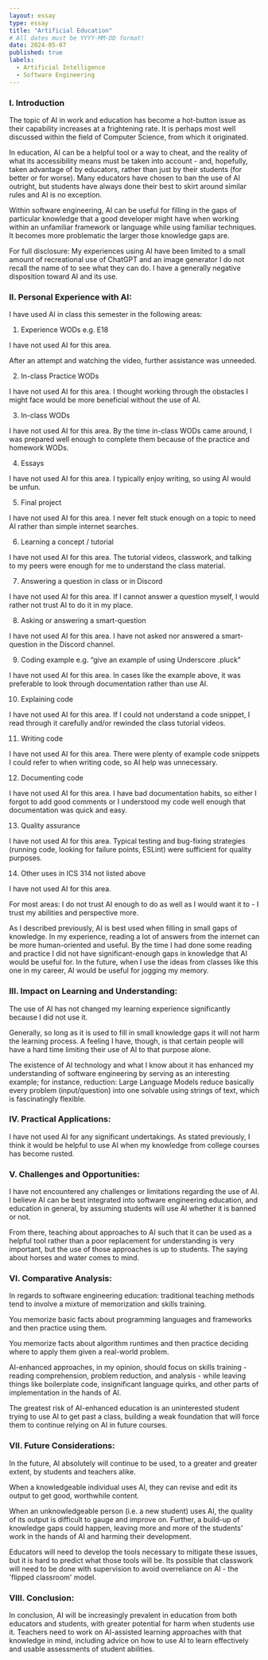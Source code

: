 ```yaml
---
layout: essay
type: essay
title: "Artificial Education"
# All dates must be YYYY-MM-DD format!
date: 2024-05-07
published: true
labels:
  - Artificial Intelligence
  - Software Engineering
---
```

### I. Introduction

The topic of AI in work and education has become a hot-button issue as their capability increases at a frightening rate. It is perhaps most well discussed within the field of Computer Science, from which it originated.

In education, AI can be a helpful tool or a way to cheat, and the reality of what its accessibility means must be taken into account - and, hopefully, taken advantage of by educators, rather than just by their students (for better or for worse). 
Many educators have chosen to ban the use of AI outright, but students have always done their best to skirt around similar rules and AI is no exception. 

Within software engineering, AI can be useful for filling in the gaps of particular knowledge that a good developer might have when working within an unfamiliar framework or language while using familiar techniques. It becomes more problematic the larger those knowledge gaps are.

For full disclosure: My experiences using AI have been limited to a small amount of recreational use of ChatGPT and an image generator I do not recall the name of to see what they can do. I have a generally negative disposition toward AI and its use.

### II. Personal Experience with AI:
I have used AI in class this semester in the following areas:

  1. Experience WODs e.g. E18

I have not used AI for this area.

After an attempt and watching the video, further assistance was unneeded.

  2. In-class Practice WODs

I have not used AI for this area.
I thought working through the obstacles I might face would be more beneficial without the use of AI.

  3. In-class WODs

I have not used AI for this area.
By the time in-class WODs came around, I was prepared well enough to complete them because of the practice and homework WODs.

  4. Essays

I have not used AI for this area.
I typically enjoy writing, so using AI would be unfun.

  5. Final project

I have not used AI for this area.
I never felt stuck enough on a topic to need AI rather than simple internet searches.

  6. Learning a concept / tutorial

I have not used AI for this area.
The tutorial videos, classwork, and talking to my peers were enough for me to understand the class material.

  7. Answering a question in class or in Discord

I have not used AI for this area.
If I cannot answer a question myself, I would rather not trust AI to do it in my place.

  8. Asking or answering a smart-question

I have not used AI for this area.
I have not asked nor answered a smart-question in the Discord channel.

  9. Coding example e.g. “give an example of using Underscore .pluck”

I have not used AI for this area.
In cases like the example above, it was preferable to look through documentation rather than use AI.

  10. Explaining code

I have not used AI for this area.
If I could not understand a code snippet, I read through it carefully and/or rewinded the class tutorial videos.

  11. Writing code

I have not used AI for this area.
There were plenty of example code snippets I could refer to when writing code, so AI help was unnecessary.

  12. Documenting code

I have not used AI for this area.
I have bad documentation habits, so either I forgot to add good comments or I understood my code well enough that documentation was quick and easy.

  13. Quality assurance 

I have not used AI for this area.
Typical testing and bug-fixing strategies (running code, looking for failure points, ESLint) were sufficient for quality purposes.

  14. Other uses in ICS 314 not listed above

I have not used AI for this area.

For most areas: I do not trust AI enough to do as well as I would want it to - I trust my abilities and perspective more. 

As I described previously, AI is best used when filling in small gaps of knowledge. In my experience, reading a lot of answers from the internet can be more human-oriented and useful. 
By the time I had done some reading and practice I did not have significant-enough gaps in knowledge that AI would be useful for. 
In the future, when I use the ideas from classes like this one in my career, AI would be useful for jogging my memory.

### III. Impact on Learning and Understanding:

The use of AI has not changed my learning experience significantly because I did not use it. 

Generally, so long as it is used to fill in small knowledge gaps it will not harm the learning process.
A feeling I have, though, is that certain people will have a hard time limiting their use of AI to that purpose alone. 

The existence of AI technology and what I know about it has enhanced my understanding of software engineering by serving as an interesting example; for instance, reduction: Large Language Models reduce basically every problem (input/question) into one solvable using strings of text, which is fascinatingly flexible.

### IV. Practical Applications:

I have not used AI for any significant undertakings. As stated previously, I think it would be helpful to use AI when my knowledge from college courses has become rusted.

### V. Challenges and Opportunities:

I have not encountered any challenges or limitations regarding the use of AI. I believe AI can be best integrated into software engineering education, and education in general, by assuming students will use AI whether it is banned or not.

From there, teaching about approaches to AI such that it can be used as a helpful tool rather than a poor replacement for understanding is very important, but the use of those approaches is up to students. The saying about horses and water comes to mind.

### VI. Comparative Analysis:

In regards to software engineering education: traditional teaching methods tend to involve a mixture of memorization and skills training. 

You memorize basic facts about programming languages and frameworks and then practice using them.

You memorize facts about algorithm runtimes and then practice deciding where to apply them given a real-world problem.

AI-enhanced approaches, in my opinion, should focus on skills training - reading comprehension, problem reduction, and analysis - while leaving things like boilerplate code, insignificant language quirks, and other parts of implementation in the hands of AI.

The greatest risk of AI-enhanced education is an uninterested student trying to use AI to get past a class, building a weak foundation that will force them to continue relying on AI in future courses.

### VII. Future Considerations:

In the future, AI absolutely will continue to be used, to a greater and greater extent, by students and teachers alike. 

When a knowledgeable individual uses AI, they can revise and edit its output to get good, worthwhile content.

When an unknowledgeable person (i.e. a new student) uses AI, the quality of its output is difficult to gauge and improve on. Further, a build-up of knowledge gaps could happen, leaving more and more of the students' work in the hands of AI and harming their development.

Educators will need to develop the tools necessary to mitigate these issues, but it is hard to predict what those tools will be. Its possible that classwork will need to be done with supervision to avoid overreliance on AI - the 'flipped classroom' model.

### VIII. Conclusion:

In conclusion, AI will be increasingly prevalent in education from both educators and students, with greater potential for harm when students use it. Teachers need to work on AI-assisted learning approaches with that knowledge in mind, including advice on how to use AI to learn effectively and usable assessments of student abilities.

